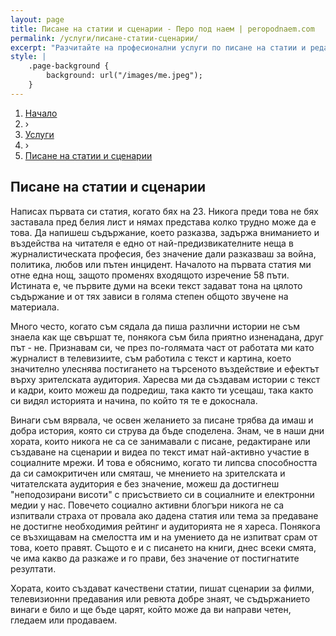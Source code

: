 ```yaml
---
layout: page
title: Писане на статии и сценарии - Перо под наем | peropodnaem.com 
permalink: /услуги/писане-статии-сценарии/
excerpt: "Разчитайте на професионални услуги по писане на статии и редактиране на такива по предварително зададени от Вас ключови думи, теми и граници. Също така можете да ми се доверите и за писане на сценарии за телевизионни предавания, различни видеа, събития и други."
style: |
    .page-background {
        background: url("/images/me.jpeg");
    }
---
```


<ol itemscope itemtype="http://schema.org/BreadcrumbList" class="breadcrumbs">
  <li itemprop="itemListElement" itemscope
      itemtype="http://schema.org/ListItem">
    <a itemscope itemtype="http://schema.org/Service"
       itemprop="item" href="http://peropodnaem.com/">
        <span itemprop="name">Начало</span></a>
   <meta itemprop="position" content="1"></li>
  <li classs="bcrumb-spearator"> › </li>
  <li itemprop="itemListElement" itemscope
      itemtype="http://schema.org/ListItem">
    <a itemscope itemtype="http://schema.org/Service"
       itemprop="item" href="http://peropodnaem.com/услуги/">
        <span itemprop="name">Услуги</span></a>
   <meta itemprop="position" content="2"></li>
  <li classs="bcrumb-spearator"> › </li>
  <li itemprop="itemListElement" itemscope
      itemtype="http://schema.org/ListItem">
    <a itemscope itemtype="http://schema.org/Service"
       itemprop="item" href="http://peropodnaem.com/услуги/писане-статии-сценарии/">
        <span itemprop="name">Писане на статии и сценарии </span></a>
    <meta itemprop="position" content="3"></li>
</ol>
<div class="clear">


<h2>Писане на статии и сценарии</h2>

<p>Написах първата си статия, когато бях на 23. Никога преди това не бях заставала пред белия лист и нямах представа колко трудно може да е това. Да напишеш съдържание, което разказва, задържа вниманието и въздейства на читателя е едно от най-предизвикателните неща в журналистическата професия, без значение дали разказваш за война, политика, любов или пътен инцидент. Началото на първата статия ми отне една нощ, защото променях входящото изречение 58 пъти. Истината е, че първите думи на всеки текст задават тона на цялото съдържание и от тях зависи в голяма степен общото звучене на материала.</p>

<p>Много често, когато съм сядала да пиша различни истории не съм знаела как ще свършат те, понякога съм била приятно изненадана, друг път - не. Признавам си, че през по-голямата част от работата ми като журналист в телевизиите, съм работила с текст и картина, което значително улеснява постигането на търсеното въздействие и ефектът върху зрителската аудитория. Харесва ми да създавам истории с текст и кадри, които можеш да подредиш, така както ти усещаш, така както си видял историята и начина, по който тя те е докоснала.</p>

<p>Винаги съм вярвала, че освен желанието за писане трябва да имаш и добра история, която си струва да бъде споделена. Знам, че в наши дни хората, които никога не са се занимавали с писане, редактиране или създаване на сценарии и видеа по текст имат най-активно участие в социалните мрежи. И това е обяснимо, когато ти липсва способността да си самокритичен или смяташ, че мнението на зрителската и читателската аудитория е без значение, можеш да достигнеш "неподозирани висоти" с присъствието си в социалните и електронни медии у нас.  Повечето социално активни блогъри никога не са изпитвали страха от провала ако дадена статия или тема за предаване не достигне необходимия рейтинг и аудиторията не я хареса. Понякога се възхищавам на смелостта им и на умението да не изпитват срам от това, което правят. Същото е и с писането на книги, днес всеки смята, че има какво да разкаже и го прави, без значение от постигнатите резултати.</p>

<p>Хората, които създават качествени статии, пишат сценарии за филми, телевизионни предавания или ревюта добре знаят, че съдържанието винаги е било и ще бъде царят, който може да ви направи четен, гледаем или продаваем.</p>
